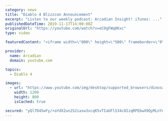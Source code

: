 ```yaml
---
category: news
title: "Diablo 4 Blizzcon Announcement"
excerpt: "Listen to our weekly podcast: Arcadian Insight! iTunes: ..."
publishedDateTime: 2019-11-17T14:00:08Z
originalUrl: "https://youtube.com/watch?v=eCOgFWq8Kxc"
type: video

featuredContent: "<iframe width=\"800\" height=\"500\" frameborder=\"0\" src=\"https://www.youtube.com/embed/eCOgFWq8Kxc\" allow=\"accelerometer; autoplay; encrypted-media; gyroscope; picture-in-picture\" allowfullscreen></iframe>"

provider:
  name: Arcadian
  domain: youtube.com

topics:
  - Diablo 4

images:
  - url: "https://www.youtube.com/img/desktop/supported_browsers/dinosaur.png"
    width: 1200
    height: 800
    isCached: true

secured: "yQl7D45wFy/+aYdX2un2S2iasw3xcqK5vTIaUFlS34c8IzqRPEbwX9QyMLnYqqYns9DCHlezCcNCKx6yTkNAUAH4q6ZR4j14MD2/8he95TEpR9N6jgBykhBrSnAKeobW1wOOVrxHUblgpgn0aMn8AVx8DZ/g5pb+4MzGUGF02DDeFL4ci/dSzjIl66wZdkuNq0MsypvEP5w/ugSbk7GTWQI63EGqYwKVkQS19p1BYl+p+yxOGLtsftwxcsYISCcgQqmMnLKXJsLeN/PRgqxOVuGeAr7Eezb1T3T4WExJs1AXX6969aeEW5L8UG5OEAHUJ24ohf5ZcbaZ0W4dRkpg3CgbfeY2bQ3u0/c/i455HRslbDU5XArrnVgi2003nhe1HVAEwFqPyVhZySPhZPO4wQ==;kGmNGna48VjserSWwbnuIw=="
---
```


